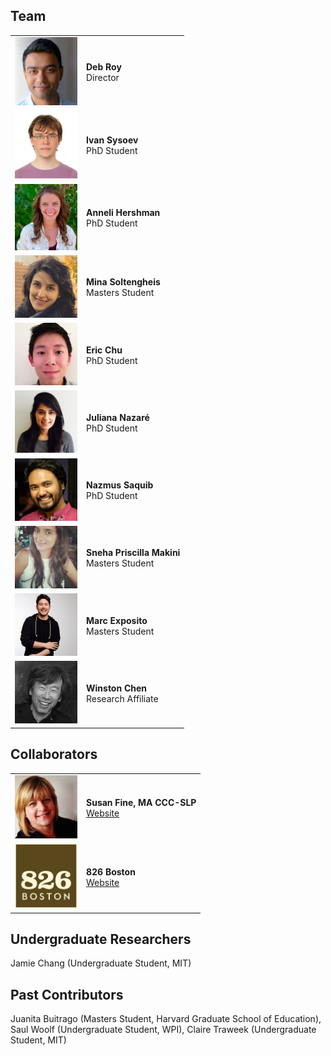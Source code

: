
## Team

<table>
	<tr>
		<td width="100px">
			<img src="/images/team/deb-roy.jpg" width="100px">
		</td>
		<td>
			<strong>Deb Roy</strong><br>Director
		</td>
	</tr>
	<tr>
		<td width="100px">
			<img src="/images/team/ivan-sysoev.jpg" width="100px">
		</td>
		<td>
			<strong>Ivan Sysoev</strong><br>PhD Student
		</td>
	</tr>
	<tr>
		<td width="100px">
			<img src="/images/team/anneli-hershman.jpg" width="100px">
		</td>
		<td>
			<strong>Anneli Hershman</strong><br>PhD Student
		</td>
	</tr>
	<tr>
		<td width="100px">
			<img src="/images/team/mina-soltengheis.png" width="100px">
		</td>
		<td>
			<strong>Mina Soltengheis</strong><br>Masters Student
		</td>
	</tr>
	<tr>
		<td width="100px">
			<img src="/images/team/eric-chu.jpeg" width="100px">
		</td>
		<td>
			<strong>Eric Chu</strong><br>PhD Student
		</td>
	</tr>
	<tr>
		<td width="100px">
			<img src="/images/team/juliana-nazare.jpg" width="100px">
		</td>
		<td>
			<strong>Juliana Nazaré</strong><br>PhD Student
		</td>
	</tr>
	<tr>
		<td width="100px">
			<img src="/images/team/nazmus-saquib.png" width="100px">
		</td>
		<td>
			<strong>Nazmus Saquib</strong><br>PhD Student
		</td>
	</tr>
	<tr>
		<td width="100px">
			<img src="/images/team/sneha-makini.jpg" width="100px">
		</td>
		<td>
			<strong>Sneha Priscilla Makini</strong><br>Masters Student
		</td>
	</tr>
	<tr>
		<td width="100px">
			<img src="/images/team/marc-exposito.jpg" width="100px">
		</td>
		<td>
			<strong>Marc Exposito</strong><br>Masters Student
		</td>
	</tr>
	<tr>
		<td width="100px">
			<img src="/images/team/winston-chen.png" width="100px">
		</td>
		<td>
			<strong>Winston Chen</strong><br>Research Affiliate
		</td>
	</tr>
</table>

## Collaborators
<table>
	<tr>
		<td width="100px">
			<img src="/images/team/susan_fine.jpg" width="100px">
		</td>
		<td>
			<strong>Susan Fine, MA CCC-SLP</strong><br><a href="https://bouve.northeastern.edu/directory/susan-fine/">Website</a>
		</td>
	</tr>
	<tr>
		<td width="100px">
			<img src="/images/team/826-boston-logo.jpg" width="100px">
		</td>
		<td>
			<strong>826 Boston</strong><br><a href="http://826boston.org">Website</a>
		</td>
	</tr>
</table>

## Undergraduate Researchers
Jamie Chang (Undergraduate Student, MIT)

## Past Contributors
Juanita Buitrago (Masters Student, Harvard Graduate School of Education), Saul Woolf (Undergraduate Student, WPI), Claire Traweek (Undergraduate Student, MIT)
